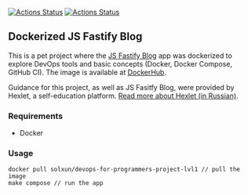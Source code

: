 [![Actions Status](https://github.com/sol-un/devops-for-programmers-project-lvl1/workflows/hexlet-check/badge.svg)](https://github.com/sol-un/devops-for-programmers-project-lvl1/actions)
[![Actions Status](https://github.com/sol-un/devops-for-programmers-project-lvl1/workflows/ci/badge.svg)](https://github.com/sol-un/devops-for-programmers-project-lvl1/actions)
## Dockerized JS Fastify Blog

This is a pet project where the [JS Fastify Blog](https://github.com/hexlet-components/js-fastify-blog) app was dockerized to explore DevOps tools and basic concepts (Docker, Docker Compose, GitHub CI).
The image is available at [DockerHub](https://hub.docker.com/repository/docker/solxun/devops-for-programmers-project-lvl1).

Guidance for this project, as well as JS Fasitfy Blog, were provided by Hexlet, a self-education platform. [Read more about Hexlet (in Russian)](https://ru.hexlet.io/pages/about?utm_source=github&utm_medium=link&utm_campaign=nodejs-package).


### Requirements

* Docker

### Usage

```
docker pull solxun/devops-for-programmers-project-lvl1 // pull the image
make compose // run the app
```